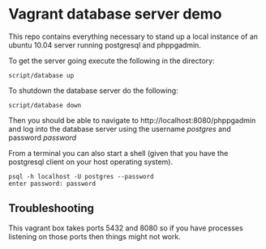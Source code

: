 # Vagrant database server demo

This repo contains everything necessary to stand up a local instance of an
ubuntu 10.04 server running postgresql and phppgadmin.

To get the server going execute the following in the directory:

    script/database up

To shutdown the database server do the following:

    script/database down

Then you should be able to navigate to http://localhost:8080/phppgadmin and log
into the database server using the username *postgres* and password *password*

From a terminal you can also start a shell (given that you have the postgresql
client on your host operating system).

    psql -h localhost -U postgres --password
    enter password: password

## Troubleshooting

This vagrant box takes ports 5432 and 8080 so if you have processes listening
on those ports then things might not work.

